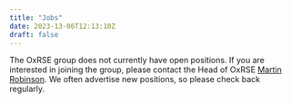 ```yaml
---
title: "Jobs"
date: 2023-13-06T12:13:10Z
draft: false
---
```


The OxRSE group does not currently have open positions. If you are interested in joining the group, please contact the Head of OxRSE [Martin Robinson](mailto:martin.robinson@dtc.ox.ac.uk). We often advertise new positions, so please check back regularly.

